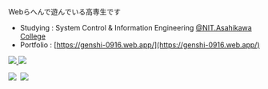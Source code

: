Webらへんで遊んでいる高専生です

- Studying : System Control & Information Engineering [@NIT.Asahikawa College](https://www.asahikawa-nct.ac.jp/)
- Portfolio : [https://genshi-0916.web.app/](https://genshi-0916.web.app/)




<a href="https://twitter.com/genshi0916">
<img src="https://img.shields.io/badge/twitter-follow-%231DA1F2.svg?style=for-the-badge&logo=twitter" /> 
</a>

<a href="https://www.facebook.com/genki.kano.794/">
  <img src="https://img.shields.io/badge/facebook-follow-%231877F2.svg?style=for-the-badge&logo=facebook"/>
</a>

![](https://img.shields.io/badge/-No%20socialization-red)&nbsp;
<img src="https://komarev.com/ghpvc/?username=Genshi0916">
